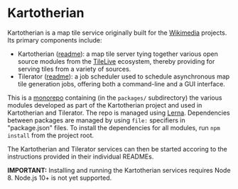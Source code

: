 # Kartotherian 

Kartotherian is a map tile service originally built for the [Wikimedia](https://www.wikimedia.org/) projects. Its primary components include:
* Kartotherian ([readme](packages/kartotherian/README.md)): a map tile server tying together various open source modules from the [TileLive](https://github.com/mapbox/tilelive) ecosystem, thereby providing for serving tiles from a variety of sources.
* Tilerator ([readme](packages/tilerator/README.md)): a job scheduler used to schedule asynchronous map tile generation jobs, offering both a command-line and a GUI interface.

This is a [monorepo](https://en.wikipedia.org/wiki/Monorepo) containing (in the `packages/` subdirectory) the various modules developed as part of the Kartotherian project and used in Kartotherian and Tilerator. The repo is managed using [Lerna](https://github.com/lerna/lerna).
Dependencies between packages are managed by using `file:` specifiers in "package.json" files.
To install the dependencies for all modules, run `npm install` from the project root.

The Kartotherian and Tilerator services can then be started accoring to the instructions provided in their individual READMEs.

**IMPORTANT:** Installing and running the Kartotherian services requires Node 8. Node.js 10+ is not yet supported.
